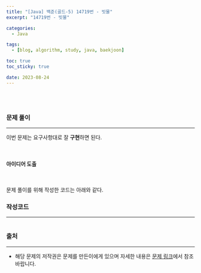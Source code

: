 ```yaml
---
title: "[Java] 백준(골드-5) 14719번 - 빗물"
excerpt: "14719번 - 빗물"

categories:
  - Java

tags:
  - [blog, algorithm, study, java, baekjoon]

toc: true
toc_sticky: true

date: 2023-08-24
---
```


<br><br>

### 문제 풀이

---

이번 문제는 요구사항대로 잘 **구현**하면 된다.

<br>

#### 아이디어 도출


<br>

문제 풀이를 위해 작성한 코드는 아래와 같다.

### 작성코드

---

```java

```

### 출처

---

- 해당 문제의 저작권은 문제를 만든이에게 있으며 자세한 내용은 [문제 링크](https://www.acmicpc.net/problem/14719)에서 참조바랍니다.